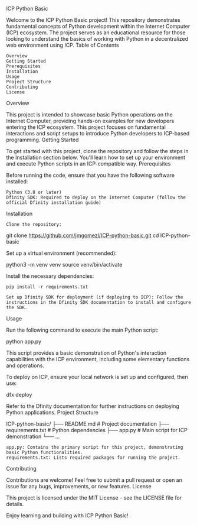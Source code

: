 ICP Python Basic

Welcome to the ICP Python Basic project! This repository demonstrates fundamental concepts of Python development within the Internet Computer (ICP) ecosystem. The project serves as an educational resource for those looking to understand the basics of working with Python in a decentralized web environment using ICP.
Table of Contents

    Overview
    Getting Started
    Prerequisites
    Installation
    Usage
    Project Structure
    Contributing
    License

Overview

This project is intended to showcase basic Python operations on the Internet Computer, providing hands-on examples for new developers entering the ICP ecosystem. This project focuses on fundamental interactions and script setups to introduce Python developers to ICP-based programming.
Getting Started

To get started with this project, clone the repository and follow the steps in the Installation section below. You'll learn how to set up your environment and execute Python scripts in an ICP-compatible way.
Prerequisites

Before running the code, ensure that you have the following software installed:

    Python (3.8 or later)
    Dfinity SDK: Required to deploy on the Internet Computer (follow the official Dfinity installation guide)

Installation

    Clone the repository:

git clone https://github.com/jmgomezl/ICP-python-basic.git
cd ICP-python-basic

Set up a virtual environment (recommended):

python3 -m venv venv
source venv/bin/activate

Install the necessary dependencies:

    pip install -r requirements.txt

    Set up Dfinity SDK for deployment (if deploying to ICP): Follow the instructions in the Dfinity SDK documentation to install and configure the SDK.

Usage

Run the following command to execute the main Python script:

python app.py

This script provides a basic demonstration of Python's interaction capabilities with the ICP environment, including some elementary functions and operations.

To deploy on ICP, ensure your local network is set up and configured, then use:

dfx deploy

Refer to the Dfinity documentation for further instructions on deploying Python applications.
Project Structure

ICP-python-basic/
├── README.md          # Project documentation
├── requirements.txt   # Python dependencies
├── app.py             # Main script for ICP demonstration
└── ...

    app.py: Contains the primary script for this project, demonstrating basic Python functionalities.
    requirements.txt: Lists required packages for running the project.

Contributing

Contributions are welcome! Feel free to submit a pull request or open an issue for any bugs, improvements, or new features.
License

This project is licensed under the MIT License - see the LICENSE file for details.

Enjoy learning and building with ICP Python Basic!
